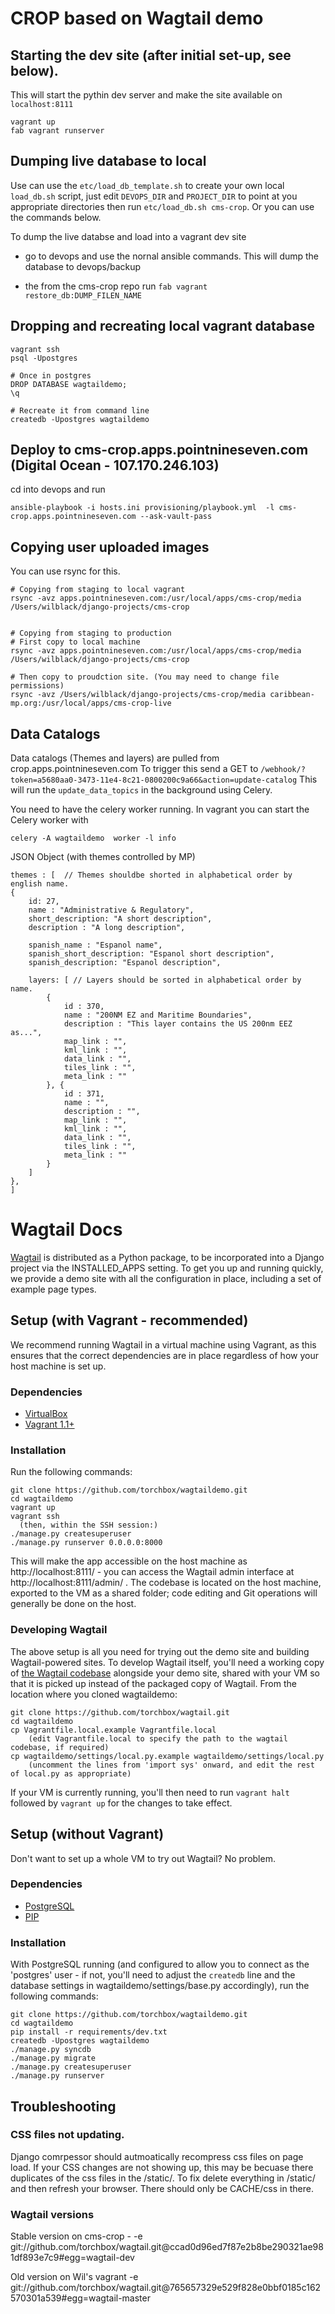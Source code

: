 CROP based on Wagtail demo
=======================

## Starting the dev site (after initial set-up, see below).
This will start the pythin dev server and make the site available on `localhost:8111`
```
vagrant up
fab vagrant runserver
```


## Dumping live database to local

Use can use the `etc/load_db_template.sh` to create your own local `load_db.sh` script, just edit `DEVOPS_DIR` and `PROJECT_DIR` to point at you appropriate directories then run `etc/load_db.sh cms-crop`. Or you can use the commands below.

To dump the live databse and load into a vagrant dev site

* go to devops and use the nornal ansible commands. This will dump the database to devops/backup

* the from the cms-crop repo run `fab vagrant restore_db:DUMP_FILEN_NAME`


## Dropping and recreating local vagrant database

```
vagrant ssh
psql -Upostgres 

# Once in postgres
DROP DATABASE wagtaildemo;
\q

# Recreate it from command line
createdb -Upostgres wagtaildemo
```

## Deploy to cms-crop.apps.pointnineseven.com (Digital Ocean - 107.170.246.103)
cd into devops and run

```
ansible-playbook -i hosts.ini provisioning/playbook.yml  -l cms-crop.apps.pointnineseven.com --ask-vault-pass
```

## Copying user uploaded images

You can use rsync for this. 

```
# Copying from staging to local vagrant
rsync -avz apps.pointnineseven.com:/usr/local/apps/cms-crop/media /Users/wilblack/django-projects/cms-crop


# Copying from staging to production
# First copy to local machine
rsync -avz apps.pointnineseven.com:/usr/local/apps/cms-crop/media /Users/wilblack/django-projects/cms-crop

# Then copy to proudction site. (You may need to change file permissions)
rsync -avz /Users/wilblack/django-projects/cms-crop/media caribbean-mp.org:/usr/local/apps/cms-crop-live
```

## Data Catalogs

Data catalogs (Themes and layers) are pulled from crop.apps.pointnineseven.com
To trigger this send a GET to `/webhook/?token=a5680aa0-3473-11e4-8c21-0800200c9a66&action=update-catalog`
This will run the `update_data_topics` in the background using Celery.

You need to have the celery worker running. In vagrant you can start the Celery worker with

```
celery -A wagtaildemo  worker -l info
```

JSON Object (with themes controlled by MP)

```
themes : [  // Themes shouldbe shorted in alphabetical order by english name.
{
    id: 27,
    name : "Administrative & Regulatory",
    short_description: "A short description",
    description : "A long description",

    spanish_name : "Espanol name",
    spanish_short_description: "Espanol short description",
    spanish_description: "Espanol description",

    layers: [ // Layers should be sorted in alphabetical order by name.
        {
            id : 370,
            name : "200NM EZ and Maritime Boundaries",
            description : "This layer contains the US 200nm EEZ as...",
            map_link : "",
            kml_link : "",
            data_link : "",
            tiles_link : "",
            meta_link : ""
        }, {
            id : 371,
            name : "",
            description : "",
            map_link : "",
            kml_link : "",
            data_link : "",
            tiles_link : "",
            meta_link : ""
        }
    ]
},
]
```


# Wagtail Docs

[Wagtail](http://wagtail.io) is distributed as a Python package, to be incorporated into a Django project via the INSTALLED_APPS setting. To get you up and running quickly, we provide a demo site with all the configuration in place, including a set of example page types.

Setup (with Vagrant - recommended)
-----

We recommend running Wagtail in a virtual machine using Vagrant, as this ensures that the correct dependencies are in place regardless of how your host machine is set up.

### Dependencies
* [VirtualBox](https://www.virtualbox.org/)
* [Vagrant 1.1+](http://www.vagrantup.com)

### Installation
Run the following commands:

    git clone https://github.com/torchbox/wagtaildemo.git
    cd wagtaildemo
    vagrant up
    vagrant ssh
      (then, within the SSH session:)
    ./manage.py createsuperuser
    ./manage.py runserver 0.0.0.0:8000

This will make the app accessible on the host machine as http://localhost:8111/ - you can access the Wagtail admin interface at http://localhost:8111/admin/ . The codebase is located on the host
machine, exported to the VM as a shared folder; code editing and Git operations will generally be done on the host.

### Developing Wagtail
The above setup is all you need for trying out the demo site and building Wagtail-powered sites. To develop Wagtail itself, you'll need a working copy of [the Wagtail codebase](https://github.com/torchbox/wagtail) alongside your demo site, shared with your VM so that it is picked up instead of the packaged copy of Wagtail. From the location where you cloned wagtaildemo:

    git clone https://github.com/torchbox/wagtail.git
    cd wagtaildemo
    cp Vagrantfile.local.example Vagrantfile.local
        (edit Vagrantfile.local to specify the path to the wagtail codebase, if required)
    cp wagtaildemo/settings/local.py.example wagtaildemo/settings/local.py
        (uncomment the lines from 'import sys' onward, and edit the rest of local.py as appropriate)
    
If your VM is currently running, you'll then need to run `vagrant halt` followed by `vagrant up` for the changes to take effect.

Setup (without Vagrant)
-----
Don't want to set up a whole VM to try out Wagtail? No problem.

### Dependencies
* [PostgreSQL](http://www.postgresql.org)
* [PIP](https://github.com/pypa/pip)

### Installation

With PostgreSQL running (and configured to allow you to connect as the 'postgres' user - if not, you'll need to adjust the `createdb` line and the database settings in wagtaildemo/settings/base.py accordingly), run the following commands:

    git clone https://github.com/torchbox/wagtaildemo.git
    cd wagtaildemo
    pip install -r requirements/dev.txt
    createdb -Upostgres wagtaildemo
    ./manage.py syncdb
    ./manage.py migrate
    ./manage.py createsuperuser
    ./manage.py runserver


## Troubleshooting

### CSS files not updating.
Django comrpessor should autmoatically recompress css files on page load. If your CSS changes are not showing up, this may be becuase there duplicates of the css files in the /static/. To fix delete everything in /static/ and then refresh your browser. There should only be CACHE/css in there. 



### Wagtail versions

Stable version on cms-crop - -e git://github.com/torchbox/wagtail.git@ccad0d96ed7f87e2b8be290321ae981df893e7c9#egg=wagtail-dev


Old version on Wil's vagrant 
-e git://github.com/torchbox/wagtail.git@765657329e529f828e0bbf0185c162570301a539#egg=wagtail-master
